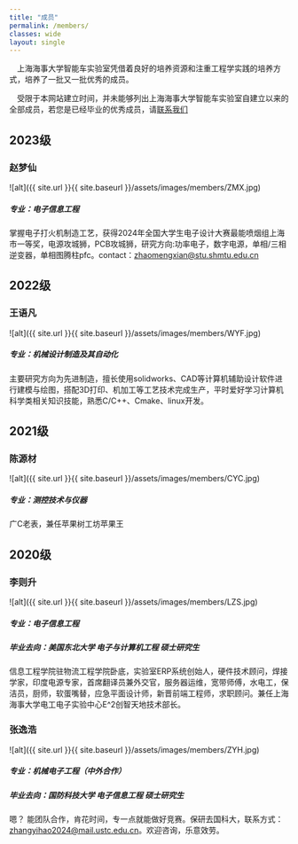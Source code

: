 ```yaml
---
title: "成员"
permalink: /members/
classes: wide
layout: single
---
```

&ensp;&ensp;上海海事大学智能车实验室凭借着良好的培养资源和注重工程学实践的培养方式，培养了一批又一批优秀的成员。  

&ensp;&ensp;受限于本网站建立时间，并未能够列出上海海事大学智能车实验室自建立以来的全部成员，若您是已经毕业的优秀成员，请[联系我们][link1]<br>
## 2023级
### 赵梦仙
![alt]({{ site.url }}{{ site.baseurl }}/assets/images/members/ZMX.jpg)
##### 专业：电子信息工程
掌握电子打火机制造工艺，获得2024年全国大学生电子设计大赛最能喷烟组上海市一等奖，电源攻城狮，PCB攻城狮，研究方向:功率电子，数字电源，单相/三相逆变器，单相图腾柱pfc。contact：zhaomengxian@stu.shmtu.edu.cn
## 2022级
### 王语凡
![alt]({{ site.url }}{{ site.baseurl }}/assets/images/members/WYF.jpg)
##### 专业：机械设计制造及其自动化
主要研究方向为先进制造，擅长使用solidworks、CAD等计算机辅助设计软件进行建模与绘图，搭配3D打印、机加工等工艺技术完成生产，平时爱好学习计算机科学类相关知识技能，熟悉C/C++、Cmake、linux开发。
## 2021级
### 陈源材
![alt]({{ site.url }}{{ site.baseurl }}/assets/images/members/CYC.jpg)
##### 专业：测控技术与仪器
广C老表，兼任苹果树工坊苹果王
## 2020级
<!-- #### 阚一鸣
##### 专业：
##### 毕业去向： -->
### 李则升
![alt]({{ site.url }}{{ site.baseurl }}/assets/images/members/LZS.jpg)
##### 专业：电子信息工程
##### 毕业去向：美国东北大学 电子与计算机工程 硕士研究生
信息工程学院驻物流工程学院卧底，实验室ERP系统创始人，硬件技术顾问，焊接学家，印度电源专家，首席翻译员兼外交官，服务器运维，宽带师傅，水电工，保洁员，厨师，软蛋嘴替，应急平面设计师，新晋前端工程师，求职顾问。兼任上海海事大学电工电子实验中心E^2创智天地技术部长。

<!-- #### 李沛铭
##### 专业：
##### 毕业去向： -->
### 张逸浩
![alt]({{ site.url }}{{ site.baseurl }}/assets/images/members/ZYH.jpg)
##### 专业：机械电子工程（中外合作）
##### 毕业去向：国防科技大学 电子信息工程 硕士研究生
嗯？ 能团队合作，肯花时间，专一点就能做好竞赛。保研去国科大，联系方式：zhangyihao2024@mail.ustc.edu.cn。欢迎咨询，乐意效劳。

<!-- #### 孟凡丁
##### 专业：
##### 毕业去向： -->



[link1]:https://smuscl.org/members-contact/